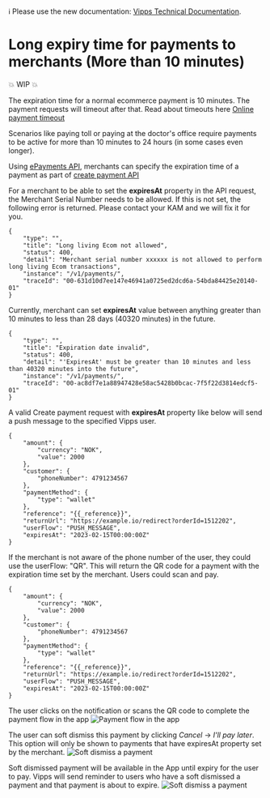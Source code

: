 <!-- START_METADATA
---
title: Long expiry time for payments to merchants (More than 10 minutes)
sidebar_position: 48
---
END_METADATA -->

<!-- START_COMMENT -->

ℹ️ Please use the new documentation:
[Vipps Technical Documentation](https://vippsas.github.io/vipps-developer-docs/).

<!-- END_COMMENT -->

# Long expiry time for payments to merchants (More than 10 minutes)

💥 WIP 💥

The expiration time for a normal ecommerce payment is 10 minutes. The payment requests will timeout after that. Read about timeouts here [Online payment timeout](https://vippsas.github.io/vipps-developer-docs/docs/vipps-developers/common-topics/timeouts)

Scenarios like paying toll or paying at the doctor's office require payments to be active for more than 10 minutes to 24 hours (in some cases even longer).

Using [ePayments API](https://vippsas.github.io/vipps-developer-docs/docs/APIs/epayment-api), merchants can specify the expiration time of a payment as part of [create payment API](https://vippsas.github.io/vipps-developer-docs/api/epayment#tag/CreatePayments)

For a merchant to be able to set the **expiresAt** property in the API request, the Merchant Serial Number needs to be allowed. If this is not set, the following error is returned. Please contact your KAM and we will fix it for you.

```
{
    "type": "",
    "title": "Long living Ecom not allowed",
    "status": 400,
    "detail": "Merchant serial number xxxxxx is not allowed to perform long living Ecom transactions",
    "instance": "/v1/payments/",
    "traceId": "00-631d10d7ee147e46941a0725ed2dcd6a-54bda84425e20140-01"
}
```

Currently, merchant can set **expiresAt** value between anything greater than 10 minutes to less than 28 days (40320 minutes) in the future.

```
{
    "type": "",
    "title": "Expiration date invalid",
    "status": 400,
    "detail": "'ExpiresAt' must be greater than 10 minutes and less than 40320 minutes into the future",
    "instance": "/v1/payments/",
    "traceId": "00-ac8df7e1a88947428e58ac5428b0bcac-7f5f22d3814edcf5-01"
}
```

A valid Create payment request with **expiresAt** property like below will send a push message to the specified Vipps user. 

```
{
    "amount": {
        "currency": "NOK",
        "value": 2000
    },
    "customer": {
        "phoneNumber": 4791234567
    },
    "paymentMethod": {
        "type": "wallet"
    },
    "reference": "{{_reference}}",
    "returnUrl": "https://example.io/redirect?orderId=1512202",
    "userFlow": "PUSH_MESSAGE",
    "expiresAt": "2023-02-15T00:00:00Z"
}

```

If the merchant is not aware of the phone number of the user, they could use the userFlow: "QR". This will return the QR code for a payment with the expiration time set by the merchant. Users could scan and pay. 

```
{
    "amount": {
        "currency": "NOK",
        "value": 2000
    },
    "customer": {
        "phoneNumber": 4791234567
    },
    "paymentMethod": {
        "type": "wallet"
    },
    "reference": "{{_reference}}",
    "returnUrl": "https://example.io/redirect?orderId=1512202",
    "userFlow": "PUSH_MESSAGE",
    "expiresAt": "2023-02-15T00:00:00Z"
}
```


The user clicks on the notification or scans the QR code to complete the payment flow in the app
![Payment flow in the app](images/Long-expiry-time-payment-request.png)



The user can soft dismiss this payment by clicking *Cancel* -> *I'll pay later*. This option will only be shown to payments that have expiresAt property set by the merchant.
![Soft dismiss a payment](images/Soft-dismiss.png)



Soft dismissed payment will be available in the App until expiry for the user to pay. Vipps will send reminder to users who have a soft dismissed a payment and that payment is about to expire.
![Soft dismiss a payment](images/Soft-dismissed-payment-in-home-screen.png)